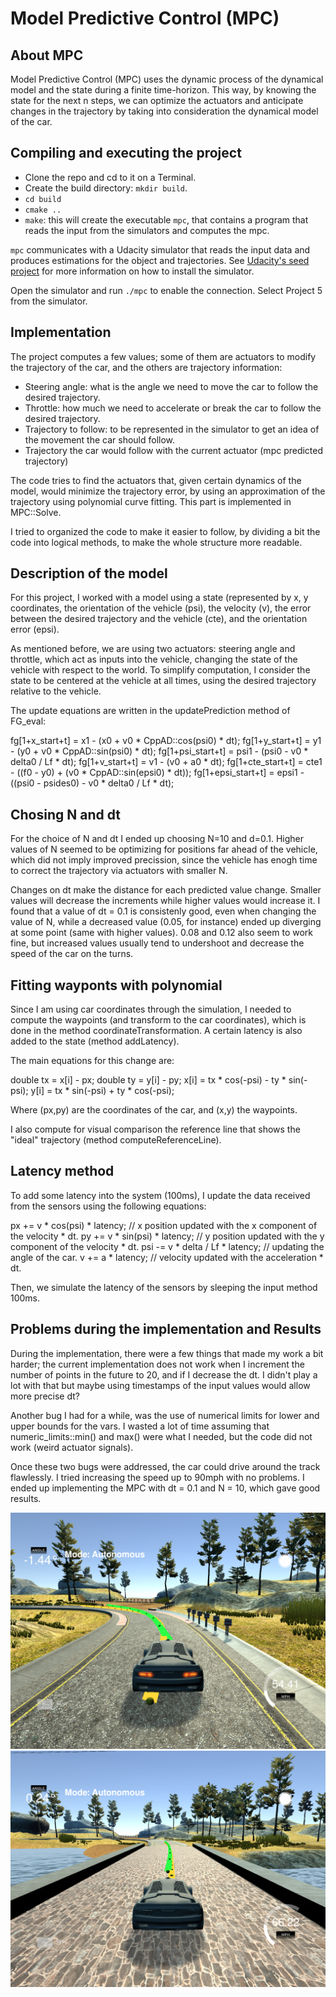 # Model Predictive Control (MPC)

## About MPC

Model Predictive Control (MPC) uses the dynamic process of the dynamical model and the state during a finite time-horizon. This way, by knowing the state for the next n steps, we can optimize the actuators and anticipate changes in the trajectory by taking into consideration the dynamical model of the car.

## Compiling and executing the project

- Clone the repo and cd to it on a Terminal.
- Create the build directory: `mkdir build`.
- `cd build`
- `cmake ..`
- `make`: this will create the executable `mpc`, that contains a program that reads the input from the simulators and computes the mpc.

`mpc` communicates with a Udacity simulator that reads the input data and produces estimations for the object and trajectories. See [Udacity's seed project](https://github.com/udacity/CarND-MPC-Project) for more information on how to install the simulator.

Open the simulator and run `./mpc` to enable the connection. Select Project 5 from the simulator.

## Implementation

The project computes a few values; some of them are actuators to modify the trajectory of the car, and the others are trajectory information:

- Steering angle: what is the angle we need to move the car to follow the desired trajectory.
- Throttle: how much we need to accelerate or break the car to follow the desired trajectory.
- Trajectory to follow: to be represented in the simulator to get an idea of the movement the car should follow.
- Trajectory the car would follow with the current actuator (mpc predicted trajectory)

The code tries to find the actuators that, given certain dynamics of the model, would minimize the trajectory error, by using an approximation of the trajectory using polynomial curve fitting. This part is implemented in MPC::Solve.

I tried to organized the code to make it easier to follow, by dividing a bit the code into logical methods, to make the whole structure more readable.

## Description of the model

For this project, I worked with a model using a state (represented by x, y coordinates, the orientation of the vehicle (psi), the velocity (v), the error between the desired trajectory and the vehicle (cte), and the orientation error (epsi).

As mentioned before, we are using two actuators: steering angle and throttle, which act as inputs into the vehicle, changing the state of the vehicle with respect to the world. To simplify computation, I consider the state to be centered at the vehicle at all times, using the desired trajectory relative to the vehicle.

The update equations are written in the updatePrediction method of FG_eval:

fg[1+x_start+t] = x1 - (x0 + v0 * CppAD::cos(psi0) * dt);
fg[1+y_start+t] = y1 - (y0 + v0 * CppAD::sin(psi0) * dt);
fg[1+psi_start+t] = psi1 - (psi0 - v0 * delta0 / Lf * dt);
fg[1+v_start+t] = v1 - (v0 + a0 * dt);
fg[1+cte_start+t] = cte1 - ((f0 - y0) + (v0 * CppAD::sin(epsi0) * dt));
fg[1+epsi_start+t] = epsi1 - ((psi0 - psides0) - v0 * delta0 / Lf * dt);

## Chosing N and dt

For the choice of N and dt I ended up choosing N=10 and d=0.1. Higher values of N seemed to be optimizing for positions far ahead of the vehicle, which did not imply improved precission, since the vehicle has enogh time to correct the trajectory via actuators with smaller N.

Changes on dt make the distance for each predicted value change. Smaller values will decrease the increments while higher values would increase it. I found that a value of dt = 0.1 is consistenly good, even when changing the value of N, while a decreased value (0.05, for instance) ended up diverging at some point (same with higher values). 0.08 and 0.12 also seem to work fine, but increased values usually tend to undershoot and decrease the speed of the car on the turns.

## Fitting wayponts with polynomial

Since I am using car coordinates through the simulation, I needed to compute the waypoints (and transform to the car coordinates), which is done in the method coordinateTransformation. A certain latency is also added to the state (method addLatency).

The main equations for this change are:

double tx = x[i] - px;
double ty = y[i] - py;
x[i] = tx * cos(-psi) - ty * sin(-psi);
y[i] = tx * sin(-psi) + ty * cos(-psi);

Where (px,py) are the coordinates of the car, and (x,y) the waypoints.

I also compute for visual comparison the reference line that shows the "ideal" trajectory (method computeReferenceLine).

## Latency method

To add some latency into the system (100ms), I update the data received from the sensors using the following equations:

px += v * cos(psi) * latency; // x position updated with the x component of the velocity * dt.
py += v * sin(psi) * latency; // y position updated with the y component of the velocity * dt.
psi -= v * delta / Lf * latency; // updating the angle of the car.
v += a * latency; // velocity updated with the acceleration * dt.

Then, we simulate the latency of the sensors by sleeping the input method 100ms.

## Problems during the implementation and Results

During the implementation, there were a few things that made my work a bit harder; the current implementation does not work when I increment the number of points in the future to 20, and if I decrease the dt. I didn't play a lot with that but maybe using timestamps of the input values would allow more precise dt? 

Another bug I had for a while, was the use of numerical limits for lower and upper bounds for the vars. I wasted a lot of time assuming that numeric_limits<double>::min() and max() were what I needed, but the code did not work (weird actuator signals).

Once these two bugs were addressed, the car could drive around the track flawlessly. I tried increasing the speed up to 90mph with no problems. I ended up implementing the MPC with dt = 0.1 and N = 10, which gave good results.

![Simulator result turning left](images/turn_left.png)
![Simulator result top speed](images/top_speed.png)

